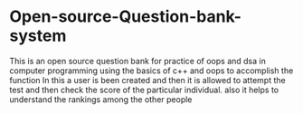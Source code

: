 # Open-source-Question-bank-system
This is an open source question bank for practice of oops and dsa in computer programming using the basics of c++ and oops to accomplish the function
In this a user is been created and then it is allowed to attempt the test and then check the score of the particular individual.
also it helps to understand the rankings among the other people 
